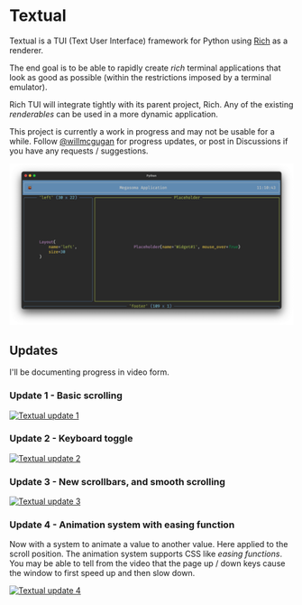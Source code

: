 # Textual

Textual is a TUI (Text User Interface) framework for Python using [Rich](https://github.com/willmcgugan/rich) as a renderer.

The end goal is to be able to rapidly create *rich* terminal applications that look as good as possible (within the restrictions imposed by a terminal emulator).

Rich TUI will integrate tightly with its parent project, Rich. Any of the existing *renderables* can be used in a more dynamic application.

This project is currently a work in progress and may not be usable for a while. Follow [@willmcgugan](https://twitter.com/willmcgugan) for progress updates, or post in Discussions if you have any requests / suggestions. 

![screenshot](./imgs/rich-tui.png)


## Updates

I'll be documenting progress in video form.

### Update 1 - Basic scrolling

[![Textual update 1](https://yt-embed.herokuapp.com/embed?v=zNW7U36GHlU&img=0)](http://www.youtube.com/watch?v=zNW7U36GHlU)

### Update 2 - Keyboard toggle

[![Textual update 2](https://yt-embed.herokuapp.com/embed?v=bTYeFOVNXDI&img=0)](http://www.youtube.com/watch?v=bTYeFOVNXDI)

### Update 3 - New scrollbars, and smooth scrolling

[![Textual update 3](https://yt-embed.herokuapp.com/embed?v=4LVl3ClrXIs&img=0)](http://www.youtube.com/watch?v=4LVl3ClrXIs)

### Update 4 - Animation system with easing function

Now with a system to animate a value to another value. Here applied to the scroll position. The animation system supports CSS like *easing functions*. You may be able to tell from the video that the page up / down keys cause the window to first speed up and then slow down.

[![Textual update 4](https://yt-embed.herokuapp.com/embed?v=k2VwOp1YbSk&img=0)](http://www.youtube.com/watch?v=k2VwOp1YbSk)
